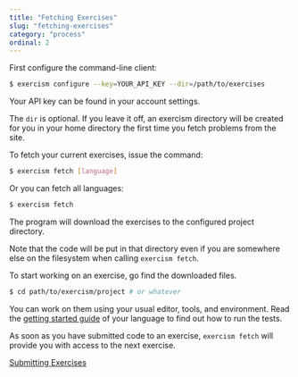 ```yaml
---
title: "Fetching Exercises"
slug: "fetching-exercises"
category: "process"
ordinal: 2
---
```


First configure the command-line client:

```bash
$ exercism configure --key=YOUR_API_KEY --dir=/path/to/exercises
```

Your API key can be found in your account settings.

The `dir` is optional. If you leave it off, an exercism directory will be created for you in your home directory the first time you fetch problems from the site.

To fetch your current exercises, issue the command:

```bash
$ exercism fetch [language]
```

Or you can fetch all languages:

```bash
$ exercism fetch
```

The program will download the exercises to the configured project directory.

Note that the code will be put in that directory even if you are somewhere else on the filesystem when calling `exercism fetch`.

To start working on an exercise, go find the downloaded files.

```bash
$ cd path/to/exercism/project # or whatever
```

You can work on them using your usual editor, tools, and environment. Read the <a class="link-side-menu" href="#sidr">getting started guide</a> of your language to find out how to run the tests.

As soon as you have submitted code to an exercise, `exercism fetch` will provide you with access to the next exercise.

<a class="secondary-button" href="submitting-exercises.html">Submitting Exercises</a>
